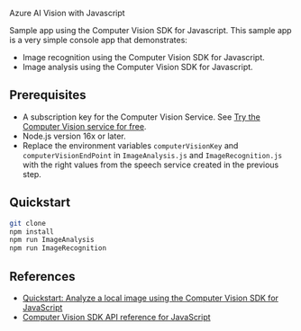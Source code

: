 Azure AI Vision with Javascript 

Sample app using the Computer Vision SDK for Javascript. This sample app is a very simple console app that demonstrates:

- Image recognition using the Computer Vision SDK for Javascript.
- Image analysis using the Computer Vision SDK for Javascript.

## Prerequisites

* A subscription key for the Computer Vision Service. See [Try the Computer Vision service for free](https://docs.microsoft.com/en-us/azure/cognitive-services/computer-vision/quickstarts/curl-analyze).
* Node.js version 16x or later.
* Replace the environment variables `computerVisionKey` and `computerVisionEndPoint`  in `ImageAnalysis.js`  and `ImageRecognition.js` with the right values from the speech service created in the previous step.

## Quickstart

```bash
git clone
npm install
npm run ImageAnalysis
npm run ImageRecognition
```

## References

* [Quickstart: Analyze a local image using the Computer Vision SDK for JavaScript](https://docs.microsoft.com/en-us/azure/cognitive-services/computer-vision/quickstarts-sdk/client-library?tabs=visual-studio&pivots=programming-language-javascript)
* [Computer Vision SDK API reference for JavaScript](https://docs.microsoft.com/javascript/api/overview/azure/cognitiveservices/computervision?view=azure-node-latest)